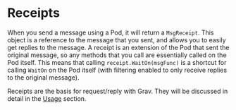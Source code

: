 # Receipts

When you send a message using a Pod, it will return a `MsgReceipt`. This object is a reference to the message that you sent, and allows you to easily get replies to the message. A receipt is an extension of the Pod that sent the original message, so any methods that you call are essentially called on the Pod itself. This means that calling `receipt.WaitOn(msgFunc)` is a shortcut for calling `WaitOn` on the Pod itself \(with filtering enabled to only receive replies to the original message\).

Receipts are the basis for request/reply with Grav. They will be discussed in detail in the [Usage](../../usage/getting-started/) section.

